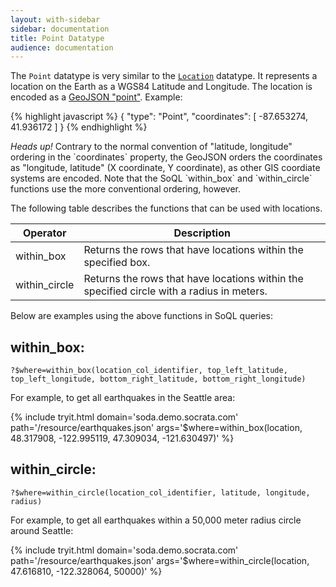```yaml
---
layout: with-sidebar
sidebar: documentation 
title: Point Datatype
audience: documentation
---
```


The `Point` datatype is very similar to the [`Location`](/docs/datatypes/location.html) datatype. It represents a location on the Earth as a WGS84 Latitude and Longitude. The location is encoded as a [GeoJSON "point"](http://geojson.org/geojson-spec.html#point). Example:

{% highlight javascript %}
{
  "type": "Point",
  "coordinates": [
    -87.653274,
    41.936172
  ]
}
{% endhighlight %}

<div class="alert alert-info">
  <em>Heads up!</em> Contrary to the normal convention of "latitude, longitude" ordering in the `coordinates` property, the GeoJSON orders the coordinates as "longitude, latitude" (X coordinate, Y coordinate), as other GIS coordiate systems are encoded. Note that the SoQL `within_box` and `within_circle` functions use the more conventional ordering, however.
</div>

The following table describes the functions that can be used with locations. 

| Operator      | Description                                                                               |
| ---           | ---                                                                                       |
| within_box    | Returns the rows that have locations within the specified box.                            |
| within_circle | Returns the rows that have locations within the specified circle with a radius in meters. |

Below are examples using the above functions in SoQL queries:

## within_box:

    ?$where=within_box(location_col_identifier, top_left_latitude, top_left_longitude, bottom_right_latitude, bottom_right_longitude)

For example, to get all earthquakes in the Seattle area: 

{% include tryit.html domain='soda.demo.socrata.com' path='/resource/earthquakes.json' args='$where=within_box(location, 48.317908, -122.995119, 47.309034, -121.630497)' %}

## within_circle:

    ?$where=within_circle(location_col_identifier, latitude, longitude, radius)

For example, to get all earthquakes within a 50,000 meter radius circle around Seattle: 

{% include tryit.html domain='soda.demo.socrata.com' path='/resource/earthquakes.json' args='$where=within_circle(location, 47.616810, -122.328064, 50000)' %}
